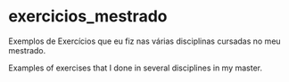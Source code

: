 exercicios_mestrado
===================

Exemplos de Exercícios que eu fiz nas várias disciplinas cursadas no meu mestrado.


Examples of exercises that I done in several disciplines in my master.
